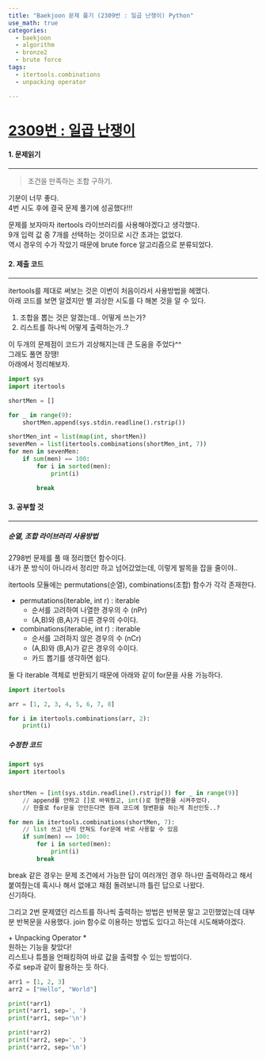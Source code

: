 ```yaml
---
title: "Baekjoon 문제 풀기 (2309번 : 일곱 난쟁이) Python"
use_math: true
categories:
  - baekjoon
  - algorithm
  - bronze2
  - brute force
tags:
  - itertools.combinations
  - unpacking operator

---
```



# [2309번 : 일곱 난쟁이](https://www.acmicpc.net/problem/2309)



#### 1. 문제읽기
---

> 조건을 만족하는 조합 구하기.   

기분이 너무 좋다.  
4번 시도 후에 결국 문제 풀기에 성공했다!!!  

문제를 보자마자 itertools 라이브러리를 사용해야겠다고 생각했다.  
9개 입력 값 중 7개를 선택하는 것이므로 시간 초과는 없었다.  
역시 경우의 수가 작았기 때문에 brute force 알고리즘으로 분류되었다.  




#### 2. 제출 코드 
---

itertools를 제대로 써보는 것은 이번이 처음이라서 사용방법을 헤맸다.  
아래 코드를 보면 알겠지만 별 괴상한 시도를 다 해본 것을 알 수 있다.  

1. 조합을 뽑는 것은 알겠는데.. 어떻게 쓰는가?  
2. 리스트를 하나씩 어떻게 출력하는가..?  

이 두개의 문제점이 코드가 괴상해지는데 큰 도움을 주었다^^  
그래도 풀면 장땡!  
아래에서 정리해보자.  

```python
import sys
import itertools

shortMen = []

for _ in range(9):
    shortMen.append(sys.stdin.readline().rstrip())

shortMen_int = list(map(int, shortMen))
sevenMen = list(itertools.combinations(shortMen_int, 7))
for men in sevenMen:
    if sum(men) == 100:
        for i in sorted(men):
            print(i)

        break
```





#### 3. 공부할 것
---

##### 순열, 조합 라이브러리 사용방법  

2798번 문제를 풀 때 정리했던 함수이다.  
내가 푼 방식이 아니라서 정리만 하고 넘어갔었는데, 이렇게 발목을 잡을 줄이야..  

itertools 모듈에는 permutations(순열), combinations(조합) 함수가 각각 존재한다.  

-  permutations(iterable, int r) : iterable  
	* 순서를 고려하여 나열한 경우의 수 (nPr)    
	* (A,B)와 (B,A)가 다른 경우의 수이다.    
- combinations(iterable, int r) : iterable  
	* 순서를 고려하지 않은 경우의 수 (nCr)  
	* (A,B)와 (B,A)가 같은 경우의 수이다.  
	* 카드 뽑기를 생각하면 쉽다.  

둘 다 iterable 객체로 반환되기 때문에 아래와 같이 for문을 사용 가능하다.  

```python
import itertools

arr = [1, 2, 3, 4, 5, 6, 7, 8]

for i in itertools.combinations(arr, 2):
    print(i)
```

##### 수정한 코드  

```python
import sys
import itertools


shortMen = [int(sys.stdin.readline().rstrip()) for _ in range(9)]
	// append를 안하고 []로 바꿔줬고, int()로 형변환을 시켜주었다.  
	// 한줄로 for문을 안만든다면 원래 코드에 형변환을 하는게 최선인듯..?

for men in itertools.combinations(shortMen, 7): 
	// list 쓰고 난리 안쳐도 for문에 바로 사용할 수 있음
    if sum(men) == 100:
        for i in sorted(men):
            print(i)
        break 
```

break 같은 경우는 문제 조건에서 가능한 답이 여러개인 경우 하나만 출력하라고 해서 붙여줬는데 혹시나 해서 없애고 채점 돌려보니까 틀린 답으로 나왔다.  
신기하다.  



그리고 2번 문제였던 리스트를 하나씩 출력하는 방법은 반복문 말고 고민했었는데 대부분 반복문을 사용했다. join 함수로 이용하는 방법도 있다고 하는데 시도해봐야겠다.  



\+  Unpacking Operator \*  
원하는 기능을 찾았다!  
리스트나 튜플을 언패킹하여 바로 값을 출력할 수 있는 방법이다.  
주로 sep과 같이 활용하는 듯 하다.  

```python
arr1 = [1, 2, 3]
arr2 = ["Hello", "World"]

print(*arr1)
print(*arr1, sep=', ')
print(*arr1, sep='\n')

print(*arr2)
print(*arr2, sep=', ')
print(*arr2, sep='\n')
```